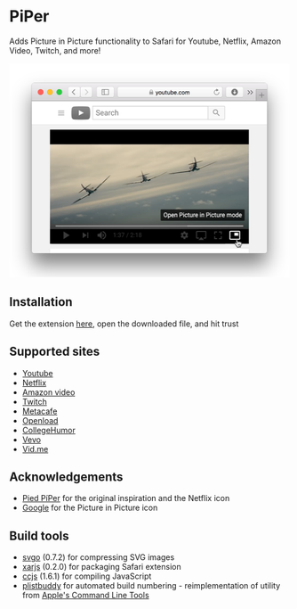 # PiPer
Adds Picture in Picture functionality to Safari for Youtube, Netflix, Amazon Video, Twitch, and more!

<img src="/promo/Promo-shot.png" alt="Screenshot of PiPer in action" width="512" height="384"/>

## Installation

Get the extension [here](https://s3.amazonaws.com/piper-extension/PiPer.safariextz), open the downloaded file, and hit trust

## Supported sites
* [Youtube](http://www.youtube.com)
* [Netflix](http://www.netflix.com)
* [Amazon video](http://www.amazon.com/PrimeVideo)
* [Twitch](http://www.twitch.tv)
* [Metacafe](http://www.metacafe.com)
* [Openload](http://www.openload.co)
* [CollegeHumor](http://www.collegehumor.com)
* [Vevo](http://www.vevo.com)
* [Vid.me](http://www.vid.me)

## Acknowledgements
* [Pied PíPer](https://github.com/JoeKuhns/PiedPiPer.safariextension) for the original inspiration and the Netflix icon
* [Google](https://github.com/google/material-design-icons) for the Picture in Picture icon

## Build tools
* [svgo](https://github.com/svg/svgo) (0.7.2) for compressing SVG images
* [xarjs](https://github.com/robertknight/xar-js) (0.2.0) for packaging Safari extension
* [ccjs](https://github.com/google/closure-compiler-js) (1.6.1) for compiling JavaScript
* [plistbuddy](https://github.com/amarcu5/PiPer/tree/master/build-tools/) for automated build numbering - reimplementation of utility from [Apple's Command Line Tools](https://developer.apple.com/download/)
